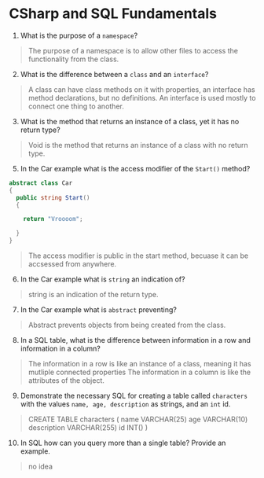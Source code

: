 # CSharp and SQL Fundamentals
01. What is the purpose of a `namespace`?

  > The purpose of a namespace is to allow other files to access the functionality from the class.

02. What is the difference between a `class` and an `interface`?

  > A class can have class methods on it with properties, an interface has method declarations, but no definitions. An interface is used mostly to connect one thing to another.

03. What is the method that returns an instance of a class, yet it has no return type?

  > Void is the method that returns an instance of a class with no return type.

05. In the Car example what is the access modifier of the `Start()` method?

  ```c#
  abstract class Car
  {
    public string Start()
    {

      return "Vroooom";

    }
  }
  ```

  > The access modifier is public in the start method, becuase it can be accsessed from anywhere.

06. In the Car example what is `string` an indication of?

  > string is an indication of the return type.

07. In the Car example what is `abstract` preventing?

  > Abstract prevents objects from being created from the class.

08. In a SQL table, what is the difference between information in a row and information in a column?

  > The information in a row is like an instance of a class, meaning it has mutliple connected properties
  > The information in a column is like the attributes of the object.

09. Demonstrate the necessary SQL for creating a table called `characters` with the values `name, age, description` as strings, and an `int` id.

  > CREATE TABLE characters (
    name VARCHAR(25)
    age VARCHAR(10)
    description VARCHAR(255)
    id INT()
  )

10. In SQL how can you query more than a single table? Provide an example.

  > no idea

